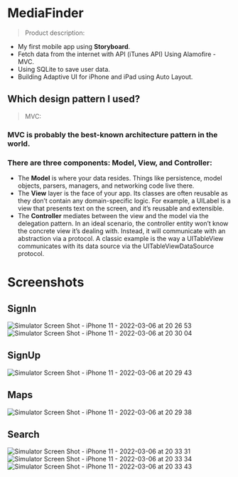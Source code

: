 # MediaFinder

> Product description:
- My first mobile app using **Storyboard**.
- Fetch data from the internet with API (iTunes API) Using Alamofire - MVC.
- Using SQLite to save user data.
- Building Adaptive UI for iPhone and iPad using Auto Layout.

## Which design pattern I used?
> MVC:

### MVC is probably the best-known architecture pattern in the world.
### There are three components: Model, View, and Controller:

- The **Model** is where your data resides. Things like persistence, model objects, parsers, managers, and networking code live there.
- The **View** layer is the face of your app. Its classes are often reusable as they don’t contain any domain-specific logic. For example, a UILabel is a view that presents text on the screen, and it’s reusable and extensible.
- The **Controller** mediates between the view and the model via the delegation pattern. In an ideal scenario, the controller entity won’t know the concrete view   it’s dealing with. Instead, it will communicate with an abstraction via a protocol. A classic example is the way a UITableView communicates with its data source via the UITableViewDataSource protocol.

# Screenshots
## SignIn
![Simulator Screen Shot - iPhone 11 - 2022-03-06 at 20 26 53](https://user-images.githubusercontent.com/74264180/156937743-3bb1198d-15b7-4e30-8990-3b847bb3be8a.png) ![Simulator Screen Shot - iPhone 11 - 2022-03-06 at 20 30 04](https://user-images.githubusercontent.com/74264180/156937752-1ae0be08-3202-4360-a8da-a96f44d81d9a.png)

## SignUp 
![Simulator Screen Shot - iPhone 11 - 2022-03-06 at 20 29 43](https://user-images.githubusercontent.com/74264180/156937750-deee0a54-1f70-458e-8781-42d093fa5a43.png)


## Maps
![Simulator Screen Shot - iPhone 11 - 2022-03-06 at 20 29 38](https://user-images.githubusercontent.com/74264180/156937772-e30966e3-a025-45d0-829b-13a26390065f.png)


## Search 
![Simulator Screen Shot - iPhone 11 - 2022-03-06 at 20 33 31](https://user-images.githubusercontent.com/74264180/156937779-42dd4d99-ccc3-4c82-b171-a2593a79ff5c.png) ![Simulator Screen Shot - iPhone 11 - 2022-03-06 at 20 33 34](https://user-images.githubusercontent.com/74264180/156937784-9bd311d4-677c-4991-8c45-7cbb05138b86.png) ![Simulator Screen Shot - iPhone 11 - 2022-03-06 at 20 33 43](https://user-images.githubusercontent.com/74264180/156937795-55d8a91b-6788-4880-9c41-ffa02c6c0158.png)



